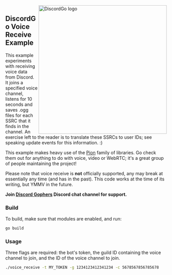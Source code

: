 <img align="right" alt="DiscordGo logo" src="/docs/img/discordgo.svg" width="400">

## DiscordGo Voice Receive Example

This example experiments with receiving voice data from Discord. It joins
a specified voice channel, listens for 10 seconds and saves .ogg files for each
SSRC that it finds in the channel. An exercise left to the reader is to translate
these SSRCs to user IDs; see speaking update events for this information. :)

This example makes heavy use of the [Pion](https://github.com/pion) family of libraries.
Go check them out for anything to do with voice, video or WebRTC; it's a great
group of people maintaining the project!

Please note that voice receive is **not** officially supported, any may break
at essentially any time (and has in the past). This code works at the time of
its writing, but YMMV in the future.

**Join [Discord Gophers](https://discord.gg/0f1SbxBZjYoCtNPP)
Discord chat channel for support.**

### Build

To build, make sure that modules are enabled, and run:

```sh
go build
```

### Usage

Three flags are required: the bot's token, the guild ID containing the voice channel to join, and the ID of the voice channel to join.

```sh
./voice_receive -t MY_TOKEN -g 1234123412341234 -c 5678567856785678
```
